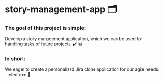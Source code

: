 # story-management-app :card_index_dividers:
### The goal of this project is simple:
Develop a story management application, which we can be used for handling tasks of future projects. :heavy_check_mark: :bar_chart:

### In short: 
We eager to create a personalized Jira clone application for our agile needs. &nbsp; :electron:  :bookmark_tabs:
